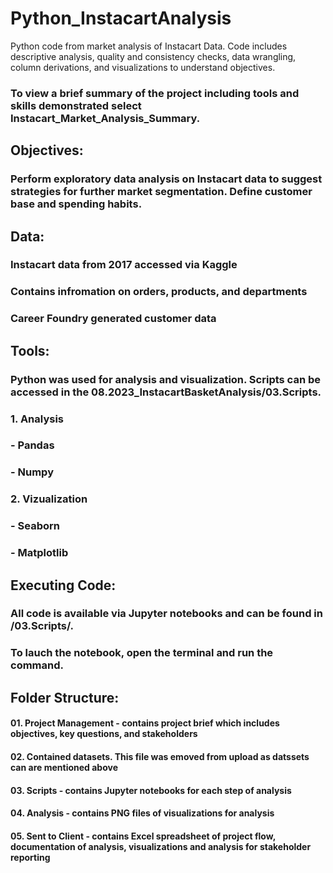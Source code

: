 # Python_InstacartAnalysis
Python code from market analysis of Instacart Data. Code includes descriptive analysis, quality and consistency checks, data wrangling, column derivations, and visualizations to  understand objectives.
### To view a brief summary of the project including tools and skills demonstrated select Instacart_Market_Analysis_Summary.

## Objectives:
### Perform exploratory data analysis on Instacart data to suggest strategies for further market segmentation. Define customer base and spending habits.


## Data:
### Instacart data from 2017 accessed via Kaggle
  ### Contains infromation on orders, products, and departments
### Career Foundry generated customer data


## Tools:
### Python was used for analysis and visualization. Scripts can be accessed in the 08.2023_InstacartBasketAnalysis/03.Scripts.
### 1. Analysis
  ### - Pandas
  ### - Numpy
### 2. Vizualization
  ### - Seaborn
  ### - Matplotlib

## Executing Code:
### All code is available via Jupyter notebooks and can be found in /03.Scripts/.
### To lauch the notebook, open the terminal and run the command.

## Folder Structure:
#### 01. Project Management - contains project brief which includes objectives, key questions, and stakeholders
#### 02. Contained datasets. This file was emoved from upload as datssets can are mentioned above
#### 03. Scripts - contains Jupyter notebooks for each step of analysis
#### 04. Analysis - contains PNG files of visualizations for analysis
#### 05. Sent to Client - contains Excel spreadsheet of project flow, documentation of analysis, visualizations and analysis for stakeholder reporting
    
